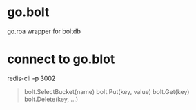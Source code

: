 # go.bolt
go.roa wrapper for boltdb

# connect to go.blot
redis-cli -p 3002
> bolt.SelectBucket(name)
> bolt.Put(key, value)
> bolt.Get(key)
> bolt.Delete(key, ...)

